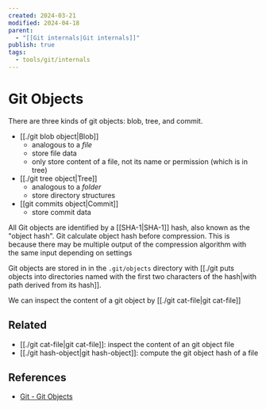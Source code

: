 ```yaml
---
created: 2024-03-21
modified: 2024-04-18
parent:
  - "[[Git internals|Git internals]]"
publish: true
tags:
  - tools/git/internals
---
```


# Git Objects
There are three kinds of git objects: blob, tree, and commit.
- [[./git blob object|Blob]]
  - analogous to a *file*
  - store file data
  - only store content of a file, not its name or permission (which is in tree)
- [[./git tree object|Tree]]
  - analogous to a *folder*
  - store directory structures
- [[git commits object|Commit]]
  - store commit data

All Git objects are identified by a [[SHA-1|SHA-1]] hash, also known as the "object hash". Git calculate object hash before compression. This is because there may be multiple output of the compression algorithm with the same input depending on settings

Git objects are stored in in the `.git/objects` directory with [[./git puts objects into directories named with the first two characters of the hash|with path derived from its hash]].

We can inspect the content of a git object by [[./git cat-file|git cat-file]]
## Related
- [[./git cat-file|git cat-file]]: inspect the content of an git object file
- [[./git hash-object|git hash-object]]: compute the git object hash of a file

## References
- [Git - Git Objects](https://git-scm.com/book/en/v2/Git-Internals-Git-Objects)